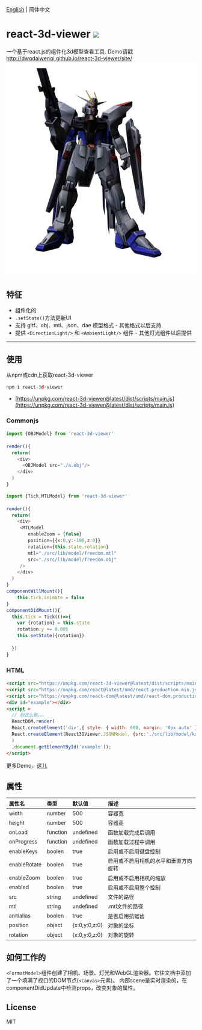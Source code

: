 [English](./README.EN.md) | 简体中文
# react-3d-viewer [![](https://img.shields.io/npm/v/react-3d-viewer.svg)](https://www.npmjs.com/package/react-3d-viewer) 
一个基于react.js的组件化3d模型查看工具. Demo请戳 http://dwqdaiwenqi.github.io/react-3d-viewer/site/
<img src="./preview.jpg" style="margin:0 auto;">
## 特征
* 组件化的
* `.setState()`方法更新UI
* 支持 gltf、obj、mtl、json、dae 模型格式 - 其他格式以后支持
* 提供 `<DirectionLight/>` 和 `<AmbientLight/>` 组件 - 其他灯光组件以后提供
---
## 使用
从npm或cdn上获取react-3d-viewer
```js
npm i react-3d-viewer
```
* [https://unpkg.com/react-3d-viewer@latest/dist/scripts/main.js](https://unpkg.com/react-3d-viewer@latest/dist/scripts/main.js)

### Commonjs
```js
import {OBJModel} from 'react-3d-viewer'

render(){
  return(
    <div>
      <OBJModel src="./a.obj"/>
    </div>
  )
}
```

```js
import {Tick,MTLModel} from 'react-3d-viewer'

render(){
  return(
    <div>
     <MTLModel 
        enableZoom = {false}
        position={{x:0,y:-100,z:0}}
        rotation={this.state.rotation}
        mtl="./src/lib/model/freedom.mtl"
        src="./src/lib/model/freedom.obj"
     />
    </div>
  )
}
componentWillMount(){
    this.tick.animate = false
}
componentDidMount(){
  this.tick = Tick(()=>{
    var {rotation} = this.state
    rotation.y += 0.005
    this.setState({rotation})

  })
}
```
### HTML
```html
<script src="https://unpkg.com/react-3d-viewer@latest/dist/scripts/main.js"></script>
<script src="https://unpkg.com/react@latest/umd/react.production.min.js"></script>
<script src="https://unpkg.com/react-dom@latest/umd/react-dom.production.min.js"></script>
<div id="example"></div>
<script >
  // 别这么做。。。
  ReactDOM.render(
  React.createElement('div',{ style: { width: 600, margin: '0px auto' } },
  React.createElement(React3DViewer.JSONModel, {src:'./src/lib/model/kapool.js'})
  )
  ,document.getElementById('example'));
</script>
```

更多Demo，[这儿](http://dwqdaiwenqi.github.io/react-3d-viewer/site/)

## 属性
| 属性名 | 类型  | 默认值  |  描述 |
| :------|:------|:------|:------ |
| width | number  | 500  | 容器宽 |
| height | number  | 500  | 容器高 |
| onLoad | function | undefined | 函数加载完成后调用 
| onProgress | function | undefined |  函数加载过程中调用 |
| enableKeys | boolen | true | 启用或不启用键盘控制 |
| enableRotate | boolen | true | 启用或不启用相机的水平和垂直方向旋转 |
| enableZoom | boolen | true | 启用或不启用相机的缩放 |
| enabled | boolen | true | 启用或不启用整个控制 |
| src | string | undefined | 文件的路径 |
| mtl | string | undefined | .mtl文件的路径 |
| anitialias | boolen | true | 是否启用抗锯齿 |
| position | object | {x:0,y:0,z:0} | 对象的坐标 |
| rotation | object | {x:0,y:0,z:0} | 对象的旋转 |


## 如何工作的
`<FormatModel>`组件创建了相机、场景、灯光和WebGL渲染器。它往文档中添加了一个填满了视口的DOM节点(`<canvas>`元素)。
内部scene是实时渲染的，在componentDidUpdate中检测props，改变对象的属性。

## License

MIT

